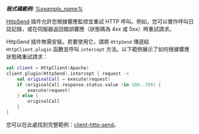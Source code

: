 [//]: # (title: 使用 HttpSend 攔截請求)

<primary-label ref="client-plugin"/>

<tldr>
<var name="example_name" value="client-http-send"/>
<p>
    <b>程式碼範例</b>:
    <a href="https://github.com/ktorio/ktor-documentation/tree/%ktor_version%/codeSnippets/snippets/%example_name%">
        %example_name%
    </a>
</p>
</tldr>

[HttpSend](https://api.ktor.io/ktor-client/ktor-client-core/io.ktor.client.plugins/-http-send/index.html) 插件允許您根據響應監控並重試 HTTP 呼叫。例如，您可以實作呼叫日誌記錄，或在伺服器返回錯誤響應（狀態碼為 4xx 或 5xx）時重試請求。

HttpSend 插件無需安裝。若要使用它，請將 `HttpSend` 傳遞給 `HttpClient.plugin` 函數並呼叫 `intercept` 方法。以下範例展示了如何根據響應狀態碼重試請求：

```kotlin
val client = HttpClient(Apache)
client.plugin(HttpSend).intercept { request ->
    val originalCall = execute(request)
    if (originalCall.response.status.value !in 100..399) {
        execute(request)
    } else {
        originalCall
    }
}
```

您可以在此處找到完整範例：[client-http-send](https://github.com/ktorio/ktor-documentation/tree/%ktor_version%/codeSnippets/snippets/client-http-send)。